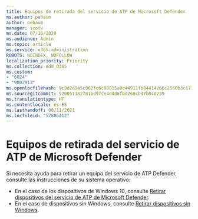 ```yaml
---
title: Equipos de retirada del servicio de ATP de Microsoft Defender
ms.author: pebaum
author: pebaum
manager: scotv
ms.date: 07/16/2020
ms.audience: Admin
ms.topic: article
ms.service: o365-administration
ROBOTS: NOINDEX, NOFOLLOW
localization_priority: Priority
ms.collection: Adm_O365
ms.custom:
- "6024"
- "9002913"
ms.openlocfilehash: 9c9d2d9a5c062fc6c90015a0c44911fb84414266c2560b3c17116a42d8a58df5
ms.sourcegitcommit: 920051182781bd97ce4d4d6fbd268cb37b84d239
ms.translationtype: HT
ms.contentlocale: es-ES
ms.lasthandoff: 08/11/2021
ms.locfileid: "57886412"
---
```

# <a name="offboarding-machines-from-the-microsoft-defender-atp-service"></a>Equipos de retirada del servicio de ATP de Microsoft Defender

Si necesita ayuda para retirar un equipo del servicio de ATP Defender, consulte las instrucciones de su sistema operativo:  

- En el caso de los dispositivos de Windows 10, consulte [Retirar dispositivos del servicio de ATP de Microsoft Defender](https://docs.microsoft.com/windows/security/threat-protection/microsoft-defender-atp/offboard-machines#offboard-windows-10-devices).
- En el caso de dispositivos sin Windows, consulte [Retirar dispositivos sin Windows](https://docs.microsoft.com/windows/security/threat-protection/microsoft-defender-atp/configure-endpoints-non-windows#offboard-non-windows-devices).